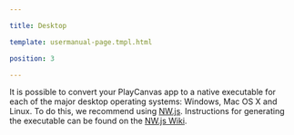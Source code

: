 ---
title: Desktop
template: usermanual-page.tmpl.html
position: 3
---

It is possible to convert your PlayCanvas app to a native executable for each of the major desktop operating systems: Windows, Mac OS X and Linux. To do this, we recommend using [NW.js][1]. Instructions for generating the executable can be found on the [NW.js Wiki][2].

[1]: http://nwjs.io/
[2]: https://github.com/nwjs/nw.js/wiki/How-to-package-and-distribute-your-apps

